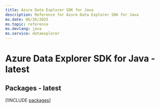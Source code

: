 ```yaml
---
title: Azure Data Explorer SDK for Java
description: Reference for Azure Data Explorer SDK for Java
ms.date: 06/26/2025
ms.topic: reference
ms.devlang: java
ms.service: dataexplorer
---
```

# Azure Data Explorer SDK for Java - latest
## Packages - latest
[!INCLUDE [packages](data-explorer-index.md)]